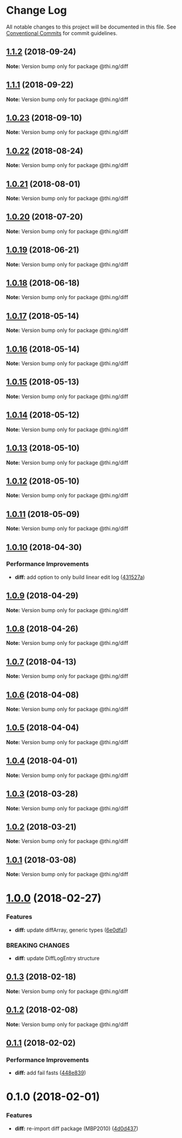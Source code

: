 # Change Log

All notable changes to this project will be documented in this file.
See [Conventional Commits](https://conventionalcommits.org) for commit guidelines.

<a name="1.1.2"></a>
## [1.1.2](https://github.com/thi-ng/umbrella/compare/@thi.ng/diff@1.1.1...@thi.ng/diff@1.1.2) (2018-09-24)

**Note:** Version bump only for package @thi.ng/diff





<a name="1.1.1"></a>
## [1.1.1](https://github.com/thi-ng/umbrella/compare/@thi.ng/diff@1.1.0...@thi.ng/diff@1.1.1) (2018-09-22)

**Note:** Version bump only for package @thi.ng/diff





<a name="1.0.23"></a>
## [1.0.23](https://github.com/thi-ng/umbrella/compare/@thi.ng/diff@1.0.22...@thi.ng/diff@1.0.23) (2018-09-10)

**Note:** Version bump only for package @thi.ng/diff





<a name="1.0.22"></a>
## [1.0.22](https://github.com/thi-ng/umbrella/compare/@thi.ng/diff@1.0.21...@thi.ng/diff@1.0.22) (2018-08-24)




**Note:** Version bump only for package @thi.ng/diff

<a name="1.0.21"></a>
## [1.0.21](https://github.com/thi-ng/umbrella/compare/@thi.ng/diff@1.0.20...@thi.ng/diff@1.0.21) (2018-08-01)




**Note:** Version bump only for package @thi.ng/diff

<a name="1.0.20"></a>
## [1.0.20](https://github.com/thi-ng/umbrella/compare/@thi.ng/diff@1.0.19...@thi.ng/diff@1.0.20) (2018-07-20)




**Note:** Version bump only for package @thi.ng/diff

<a name="1.0.19"></a>
## [1.0.19](https://github.com/thi-ng/umbrella/compare/@thi.ng/diff@1.0.18...@thi.ng/diff@1.0.19) (2018-06-21)




**Note:** Version bump only for package @thi.ng/diff

<a name="1.0.18"></a>
## [1.0.18](https://github.com/thi-ng/umbrella/compare/@thi.ng/diff@1.0.17...@thi.ng/diff@1.0.18) (2018-06-18)




**Note:** Version bump only for package @thi.ng/diff

<a name="1.0.17"></a>
## [1.0.17](https://github.com/thi-ng/umbrella/compare/@thi.ng/diff@1.0.16...@thi.ng/diff@1.0.17) (2018-05-14)




**Note:** Version bump only for package @thi.ng/diff

<a name="1.0.16"></a>
## [1.0.16](https://github.com/thi-ng/umbrella/compare/@thi.ng/diff@1.0.15...@thi.ng/diff@1.0.16) (2018-05-14)




**Note:** Version bump only for package @thi.ng/diff

<a name="1.0.15"></a>
## [1.0.15](https://github.com/thi-ng/umbrella/compare/@thi.ng/diff@1.0.14...@thi.ng/diff@1.0.15) (2018-05-13)




**Note:** Version bump only for package @thi.ng/diff

<a name="1.0.14"></a>
## [1.0.14](https://github.com/thi-ng/umbrella/compare/@thi.ng/diff@1.0.13...@thi.ng/diff@1.0.14) (2018-05-12)




**Note:** Version bump only for package @thi.ng/diff

<a name="1.0.13"></a>
## [1.0.13](https://github.com/thi-ng/umbrella/compare/@thi.ng/diff@1.0.12...@thi.ng/diff@1.0.13) (2018-05-10)




**Note:** Version bump only for package @thi.ng/diff

<a name="1.0.12"></a>
## [1.0.12](https://github.com/thi-ng/umbrella/compare/@thi.ng/diff@1.0.11...@thi.ng/diff@1.0.12) (2018-05-10)




**Note:** Version bump only for package @thi.ng/diff

<a name="1.0.11"></a>
## [1.0.11](https://github.com/thi-ng/umbrella/compare/@thi.ng/diff@1.0.10...@thi.ng/diff@1.0.11) (2018-05-09)




**Note:** Version bump only for package @thi.ng/diff

<a name="1.0.10"></a>
## [1.0.10](https://github.com/thi-ng/umbrella/compare/@thi.ng/diff@1.0.9...@thi.ng/diff@1.0.10) (2018-04-30)


### Performance Improvements

* **diff:** add option to only build linear edit log ([431527a](https://github.com/thi-ng/umbrella/commit/431527a))




<a name="1.0.9"></a>
## [1.0.9](https://github.com/thi-ng/umbrella/compare/@thi.ng/diff@1.0.8...@thi.ng/diff@1.0.9) (2018-04-29)




**Note:** Version bump only for package @thi.ng/diff

<a name="1.0.8"></a>
## [1.0.8](https://github.com/thi-ng/umbrella/compare/@thi.ng/diff@1.0.7...@thi.ng/diff@1.0.8) (2018-04-26)




**Note:** Version bump only for package @thi.ng/diff

<a name="1.0.7"></a>
## [1.0.7](https://github.com/thi-ng/umbrella/compare/@thi.ng/diff@1.0.6...@thi.ng/diff@1.0.7) (2018-04-13)




**Note:** Version bump only for package @thi.ng/diff

<a name="1.0.6"></a>
## [1.0.6](https://github.com/thi-ng/umbrella/compare/@thi.ng/diff@1.0.5...@thi.ng/diff@1.0.6) (2018-04-08)




**Note:** Version bump only for package @thi.ng/diff

<a name="1.0.5"></a>
## [1.0.5](https://github.com/thi-ng/umbrella/compare/@thi.ng/diff@1.0.4...@thi.ng/diff@1.0.5) (2018-04-04)




**Note:** Version bump only for package @thi.ng/diff

<a name="1.0.4"></a>
## [1.0.4](https://github.com/thi-ng/umbrella/compare/@thi.ng/diff@1.0.3...@thi.ng/diff@1.0.4) (2018-04-01)




**Note:** Version bump only for package @thi.ng/diff

<a name="1.0.3"></a>
## [1.0.3](https://github.com/thi-ng/umbrella/compare/@thi.ng/diff@1.0.2...@thi.ng/diff@1.0.3) (2018-03-28)




**Note:** Version bump only for package @thi.ng/diff

<a name="1.0.2"></a>
## [1.0.2](https://github.com/thi-ng/umbrella/compare/@thi.ng/diff@1.0.1...@thi.ng/diff@1.0.2) (2018-03-21)




**Note:** Version bump only for package @thi.ng/diff

<a name="1.0.1"></a>
## [1.0.1](https://github.com/thi-ng/umbrella/compare/@thi.ng/diff@1.0.0...@thi.ng/diff@1.0.1) (2018-03-08)




**Note:** Version bump only for package @thi.ng/diff

<a name="1.0.0"></a>
# [1.0.0](https://github.com/thi-ng/umbrella/compare/@thi.ng/diff@0.1.3...@thi.ng/diff@1.0.0) (2018-02-27)


### Features

* **diff:** update diffArray, generic types ([6e0dfa1](https://github.com/thi-ng/umbrella/commit/6e0dfa1))


### BREAKING CHANGES

* **diff:** update DiffLogEntry structure




<a name="0.1.3"></a>
## [0.1.3](https://github.com/thi-ng/umbrella/compare/@thi.ng/diff@0.1.2...@thi.ng/diff@0.1.3) (2018-02-18)




**Note:** Version bump only for package @thi.ng/diff

<a name="0.1.2"></a>
## [0.1.2](https://github.com/thi-ng/umbrella/compare/@thi.ng/diff@0.1.1...@thi.ng/diff@0.1.2) (2018-02-08)




**Note:** Version bump only for package @thi.ng/diff

<a name="0.1.1"></a>
## [0.1.1](https://github.com/thi-ng/umbrella/compare/@thi.ng/diff@0.1.0...@thi.ng/diff@0.1.1) (2018-02-02)


### Performance Improvements

* **diff:** add fail fasts ([448e839](https://github.com/thi-ng/umbrella/commit/448e839))




<a name="0.1.0"></a>
# 0.1.0 (2018-02-01)


### Features

* **diff:** re-import diff package (MBP2010) ([4d0d437](https://github.com/thi-ng/umbrella/commit/4d0d437))
